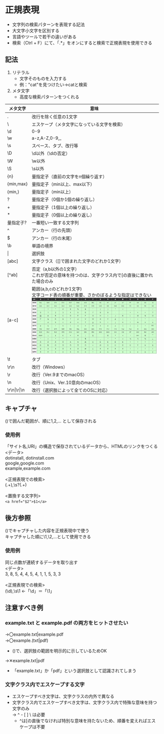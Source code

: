 # 正規表現
- 文字列の検索パターンを表現する記法
- 大文字小文字を区別する
- 言語やツールで若干の違いがある
- 検索（Ctrl + F）にて、「.*」をオンにすると検索で正規表現を使用できる

## 記法
1. リテラル
   - 文字そのものを入力する
   - 例："cat"を見つけたい→catと検索
1. メタ文字
   - 高度な検索パターンをつくれる

| メタ文字 | 意味 |
| ---------| ---- |
|.|改行を除く任意の1文字|
|\ |エスケープ（メタ文字になっている文字を検索）|
|\d |0-9|
|\w |a-z,A-Z,0-9,_|
|\s |スペース、タブ、改行等|
|\D |\d以外（\dの否定）|
|\W |\w以外|
|\S |\s以外|
|{n} |量指定子（直前の文字をn個繰り返す）|
|{min,max} |量指定子（min以上、max以下）|
|{min,} |量指定子（min以上）|
|? |量指定子（0個か1個の繰り返し）|
|+ |量指定子（1個以上の繰り返し）|
|* |量指定子（0個以上の繰り返し）|
|量指定子? |一番短い一致する文字列|
|^ |アンカー（行の先頭）|
|$ |アンカー（行の末尾）|
|\b |単語の境界|
| \| |選択肢|
|[abc] |文字クラス（[]で囲まれた文字のどれか1文字）|
|[^ab] |否定（a,b以外の1文字）<br>これが否定の意味を持つのは、文字クラス内で[の直後に置かれた場合のみ|
|[a-c] |範囲(a,b,cのどれか1文字)<br>文字コード表の順番が重要、さかのぼるような指定はできない<br>![文字コード表](../image/文字コード表.png)|
|\t |タブ|
|\r\n |改行（Windows）|
|\r |改行（Ver.9までのmacOS）|
|\n |改行（Unix、Ver.10意向のmacOS）|
|\r\n\|\r\|\n |改行（選択肢によって全てのOSに対応）|


## キャプチャ
()で囲んだ範囲が、順に$1,$2,... として保存される
### 使用例
「サイト名,URl」の構造で保存されているデータから、HTMLのリンクをつくる<br>
<データ><br>
dotinstall, dotinstall.com<br>
google,google.com<br>
example,example.com<br>
<br>
<正規表現での検索><br>
(.+),\s?(.+)<br>
<br>
<置換する文字列><br>
``` <a href="$2">$1</a> ```

## 後方参照
()でキャプチャした内容を正規表現中で使う<br>
キャプチャした順に\1,\2,...として使用できる
### 使用例
同じ点数が連続するデータを取り出す<br>
<データ><br>
3, 8, 5, 4, 4, 5, 4, 1, 1, 5, 3, 3<br>
<br>
<正規表現での検索><br>
(\d),\s\1   ←「\d」＝「\1」


## 注意すべき例
### example.txt と example.pdf の両方をヒットさせたい
→〇example.txt|example.pdf<br>
→〇example.(txt|pdf)<br>
- ()で、選択肢の範囲を明示的に示しているためOK<br>
  
→✕example.txt|pdf<br>
- 「example.txt」か「pdf」という選択肢として認識されてしまう

### 文字クラス内でエスケープする文字
- エスケープすべき文字は、文字クラスの内外で異なる
- 文字クラス内でエスケープすべき文字は、文字クラス内で特殊な意味を持つ文字のみ<br>
→ ^ - [ ] \ は必要<br>
  - ^は[の直後でなければ特別な意味を持たないため、順番を変えればエスケープは不要<br>


